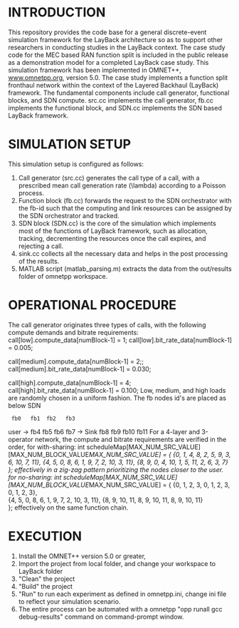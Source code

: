 INTRODUCTION
===========================
This repository provides the code base for a general discrete-event simulation framework for the LayBack architecture so as to support other researchers in conducting studies in the LayBack context. The case study code for the MEC based RAN function split is included in the public release as a demonstration model for a completed LayBack case study.
This simulation framework has been implemented in OMNET++, www.omnetpp.org, version 5.0. The case study implements a function split fronthaul network within the context of the Layered Backhaul (LayBack) framework. The fundamental components include call generator, functional blocks, and SDN compute. src.cc implements the call generator, fb.cc implements the functional block, and SDN.cc implements the SDN based LayBack framework.

SIMULATION SETUP
===========================
This simulation setup is configured as follows:
1.	Call generator (src.cc) generates the call type of a call, with a prescribed mean call generation rate (\lambda) according to a Poisson process.
2.	Function block (fb.cc) forwards the request to the SDN orchestrator with the fb-id such that the computing and link resources can be assigned by the SDN orchestrator and tracked.
3.	SDN block (SDN.cc) is the core of the simulation which implements most of the functions of LayBack framework, such as allocation, tracking, decrementing the resources once the call expires, and rejecting a call.
4.	sink.cc collects all the necessary data and helps in the post processing of the results.
5.	MATLAB script (matlab_parsing.m) extracts the data from the out/results folder of omnetpp workspace.

OPERATIONAL PROCEDURE
===========================
The call generator originates three types of calls, with the following compute demands and bitrate requirements:
   call[low].compute_data[numBlock-1]      = 1;
   call[low].bit_rate_data[numBlock-1]     = 0.005;

   call[medium].compute_data[numBlock-1]   = 2;;
   call[medium].bit_rate_data[numBlock-1]  = 0.030;

   call[high].compute_data[numBlock-1]     = 4;
   call[high].bit_rate_data[numBlock-1]    = 0.100;
Low, medium, and high loads are randomly chosen in a uniform fashion.
The fb nodes id's are placed as below
              SDN

     fb0   fb1  fb2   fb3 
user -> fb4 fb5 fb6 fb7 -> Sink fb8 fb9 fb10 fb11
For a 4-layer and 3-operator network, the compute and bitrate requirements are verified in the order,
for with-sharing:
int scheduleMap[MAX_NUM_SRC_VALUE][MAX_NUM_BLOCK_VALUE*MAX_NUM_SRC_VALUE] = { {0, 1, 4, 8, 2, 5, 9, 3, 6, 10, 7, 11},
{4, 5, 0, 8, 6, 1, 9, 7, 2, 10, 3, 11}, {8, 9, 0, 4, 10, 1, 5, 11, 2, 6, 3, 7}
}; effectively in a zig-zag pattern prioritizing the nodes closer to the user.
for no-sharing:
int scheduleMap[MAX_NUM_SRC_VALUE][MAX_NUM_BLOCK_VALUE*MAX_NUM_SRC_VALUE] =
              { {0, 1, 2, 3, 0, 1, 2, 3, 0, 1, 2, 3},  
                {4, 5, 0, 8, 6, 1, 9, 7, 2, 10, 3, 11}, 
                {8, 9, 10, 11, 8, 9, 10, 11, 8, 9, 10, 11}  
              };
effectively on the same function chain.

EXECUTION
===========================
1.	Install the OMNET++ version 5.0 or greater,
2.	Import the project from local folder, and change your workspace to LayBack folder
3.	"Clean" the project
4.	"Build" the project
5.	"Run" to run each experiment as defined in omnetpp.ini, change ini file to reflect your simulation scenario.
6.	The entire process can be automated with a omnetpp "opp runall gcc debug-results" command on command-prompt window.

